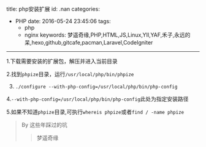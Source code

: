 title: php安装扩展
id: .nan
categories:
  - PHP
date: 2016-05-24 23:45:06
tags: 
	- php
	- nginx
keywords: 梦遥奇缘,PHP,HTML,JS,Linux,YII,YAF,禾子,永远的呆,hexo,github,gitcafe,pacman,Laravel,CodeIgniter
---


1.下载需要安装的扩展包，解压并进入当前目录

2.找到`phpize`目录，运行`/usr/local/php/bin/phpize`

3. `./configure --with-php-config=/usr/local/php/bin/php-config`

4.`--with-php-config=/usr/local/php/bin/php-config`此处为指定安装路径

5.如果不知道`phpize`目录,可执行`whereis phpize`或者`find / -name phpize`

>By 这些年踩过的坑
 >>梦遥奇缘